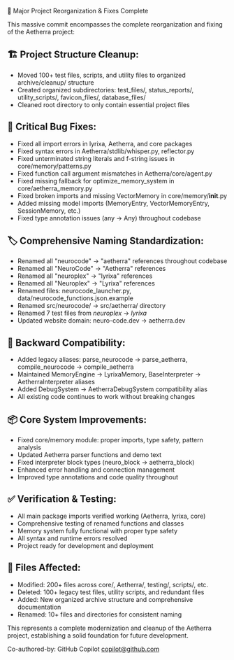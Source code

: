 🎯 Major Project Reorganization & Fixes Complete

This massive commit encompasses the complete reorganization and fixing of the Aetherra project:

## 🏗️ Project Structure Cleanup:
- Moved 100+ test files, scripts, and utility files to organized archive/cleanup/ structure
- Created organized subdirectories: test_files/, status_reports/, utility_scripts/, favicon_files/, database_files/
- Cleaned root directory to only contain essential project files

## 🔧 Critical Bug Fixes:
- Fixed all import errors in lyrixa, Aetherra, and core packages
- Fixed syntax errors in Aetherra/stdlib/whisper.py, reflector.py
- Fixed unterminated string literals and f-string issues in core/memory/patterns.py
- Fixed function call argument mismatches in Aetherra/core/agent.py
- Fixed missing fallback for optimize_memory_system in core/aetherra_memory.py
- Fixed broken imports and missing VectorMemory in core/memory/__init__.py
- Added missing model imports (MemoryEntry, VectorMemoryEntry, SessionMemory, etc.)
- Fixed type annotation issues (any → Any) throughout codebase

## 🏷️ Comprehensive Naming Standardization:
- Renamed all "neurocode" → "aetherra" references throughout codebase
- Renamed all "NeuroCode" → "Aetherra" references
- Renamed all "neuroplex" → "lyrixa" references
- Renamed all "Neuroplex" → "Lyrixa" references
- Renamed files: neurocode_launcher.py, data/neurocode_functions.json.example
- Renamed src/neurocode/ → src/aetherra/ directory
- Renamed 7 test files from *neuroplex* → *lyrixa*
- Updated website domain: neuro-code.dev → aetherra.dev

## 🔄 Backward Compatibility:
- Added legacy aliases: parse_neurocode → parse_aetherra, compile_neurocode → compile_aetherra
- Maintained MemoryEngine → LyrixaMemory, BaseInterpreter → AetherraInterpreter aliases
- Added DebugSystem → AetherraDebugSystem compatibility alias
- All existing code continues to work without breaking changes

## 📦 Core System Improvements:
- Fixed core/memory module: proper imports, type safety, pattern analysis
- Updated Aetherra parser functions and demo text
- Fixed interpreter block types (neuro_block → aetherra_block)
- Enhanced error handling and connection management
- Improved type annotations and code quality throughout

## ✅ Verification & Testing:
- All main package imports verified working (Aetherra, lyrixa, core)
- Comprehensive testing of renamed functions and classes
- Memory system fully functional with proper type safety
- All syntax and runtime errors resolved
- Project ready for development and deployment

## 📁 Files Affected:
- Modified: 200+ files across core/, Aetherra/, testing/, scripts/, etc.
- Deleted: 100+ legacy test files, utility scripts, and redundant files
- Added: New organized archive structure and comprehensive documentation
- Renamed: 10+ files and directories for consistent naming

This represents a complete modernization and cleanup of the Aetherra project,
establishing a solid foundation for future development.

Co-authored-by: GitHub Copilot <copilot@github.com>
